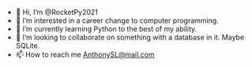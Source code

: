 - 👋 Hi, I’m @RocketPy2021
- 👀 I’m interested in a career change to computer programming.
- 🌱 I’m currently learning Python to the best of my ability.
- 💞️ I’m looking to collaborate on something with a database in it. Maybe SQLite.
- 📫 How to reach me AnthonySL@mail.com

<!---
RocketPy2021/RocketPy2021 is a ✨ special ✨ repository because its `README.md` (this file) appears on your GitHub profile.
You can click the Preview link to take a look at your changes.
--->
